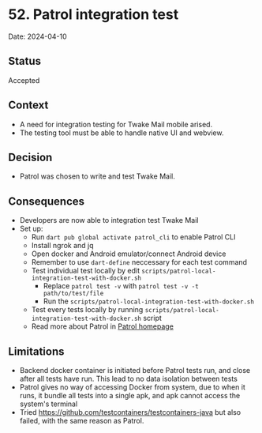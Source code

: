 # 52. Patrol integration test

Date: 2024-04-10

## Status

Accepted

## Context

- A need for integration testing for Twake Mail mobile arised.
- The testing tool must be able to handle native UI and webview.

## Decision

- Patrol was chosen to write and test Twake Mail.

## Consequences

- Developers are now able to integration test Twake Mail
- Set up:
  - Run `dart pub global activate patrol_cli` to enable Patrol CLI
  - Install ngrok and jq
  - Open docker and Android emulator/connect Android device
  - Remember to use `dart-define` neccessary for each test command
  - Test individual test locally by edit `scripts/patrol-local-integration-test-with-docker.sh`
    - Replace `patrol test -v` with `patrol test -v -t path/to/test/file`
    - Run the `scripts/patrol-local-integration-test-with-docker.sh`
  - Test every tests locally by running `scripts/patrol-local-integration-test-with-docker.sh` script
  - Read more about Patrol in [Patrol homepage](https://patrol.leancode.co/)

## Limitations

- Backend docker container is initiated before Patrol tests run, and close after all tests have run. This lead to no data isolation between tests
- Patrol gives no way of accessing Docker from system, due to when it runs, it bundle all tests into a single apk, and apk cannot access the system's terminal
- Tried https://github.com/testcontainers/testcontainers-java but also failed, with the same reason as Patrol.
